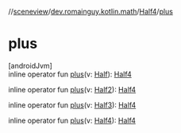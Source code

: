//[sceneview](../../../index.md)/[dev.romainguy.kotlin.math](../index.md)/[Half4](index.md)/[plus](plus.md)

# plus

[androidJvm]\
inline operator fun [plus](plus.md)(v: [Half](../-half/index.md)): [Half4](index.md)

inline operator fun [plus](plus.md)(v: [Half2](../-half2/index.md)): [Half4](index.md)

inline operator fun [plus](plus.md)(v: [Half3](../-half3/index.md)): [Half4](index.md)

inline operator fun [plus](plus.md)(v: [Half4](index.md)): [Half4](index.md)
